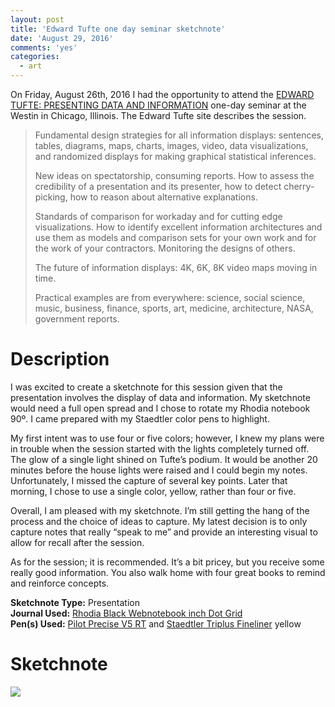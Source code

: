```yaml
---
layout: post
title: 'Edward Tufte one day seminar sketchnote'
date: 'August 29, 2016'
comments: 'yes'
categories:
  - art
---
```


On Friday, August 26th, 2016 I had the opportunity to attend the [EDWARD TUFTE: PRESENTING DATA AND INFORMATION][1] one-day seminar at the Westin in Chicago, Illinois. The Edward Tufte site describes the session.

> Fundamental design strategies for all information displays: sentences, tables, diagrams, maps, charts, images, video, data visualizations, and randomized displays for making graphical statistical inferences.
> 
> New ideas on spectatorship, consuming reports. How to assess the credibility of a presentation and its presenter, how to detect cherry-picking, how to reason about alternative explanations.
> 
> Standards of comparison for workaday and for cutting edge visualizations. How to identify excellent information architectures and use them as models and comparison sets for your own work and for the work of your contractors. Monitoring the designs of others.
> 
> The future of information displays: 4K, 6K, 8K video maps moving in time.
> 
> Practical examples are from everywhere: science, social science, music, business, finance, sports, art, medicine, architecture, NASA, government reports.

# Description
I was excited to create a sketchnote for this session given that the presentation involves the display of data and information. My sketchnote would need a full open spread and I chose to rotate my Rhodia notebook 90º. I came prepared with my Staedtler color pens to highlight.

My first intent was to use four or five colors; however, I knew my plans were in trouble when the session started with the lights completely turned off. The glow of a single light shined on Tufte’s podium. It would be another 20 minutes before the house lights were raised and I could begin my notes. Unfortunately, I missed the capture of several key points. Later that morning, I chose to use a single color, yellow, rather than four or five.

Overall, I am pleased with my sketchnote. I’m still getting the hang of the process and the choice of ideas to capture. My latest decision is to only capture notes that really “speak to me” and provide an interesting visual to allow for recall after the session.

As for the session; it is recommended. It’s a bit pricey, but you receive some really good information. You also walk home with four great books to remind and reinforce concepts.

**Sketchnote Type:** Presentation  
**Journal Used:** [Rhodia Black Webnotebook inch Dot Grid][2]  
**Pen(s) Used:** [Pilot Precise V5 RT][3] and [Staedtler Triplus Fineliner][4] yellow

# Sketchnote

![][image-1]

[1]:	https://www.edwardtufte.com/tufte/courses
[2]:	http://amzn.to/2c5gouJ
[3]:	http://www.amazon.com/gp/product/B001E6A9M8/ref=as_li_ss_tl?ie=UTF8&camp=1789&creative=390957&creativeASIN=B001E6A9M8&linkCode=as2&tag=stevenccom-20
[4]:	http://www.amazon.com/gp/product/B0007OEE7E/ref=as_li_tl?ie=UTF8&camp=1789&creative=390957&creativeASIN=B0007OEE7E&linkCode=as2&tag=stevenccom-20&linkId=OJGJASM2USUU3LHZ

[image-1]:	https://pbs.twimg.com/media/Cq0Li87WcAAPSuu.jpg